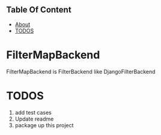 ## Table Of Content
* [About](#filtermapbackend)
* [TODOS](#todos)

# FilterMapBackend

FilterMapBackend is FilterBackend  like DjangoFilterBackend

# TODOS
1. add test cases
2. Update readme
2. package up this project